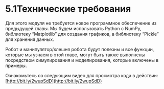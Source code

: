 # 5.1Технические требования

Для этого модуля не требуется новое программное обеспечение из предыдущей главы. Мы будем использовать Python с NumPy, библиотеку “Matplotlib” для создания графиков, а библиотеку “Pickle” для хранения данных.

Робот и манипулятор/клешня робота будут полезны и все функции, которые мы узнаем в этой главе, могут быть также выполнены посредством симулирования и моделирования, которые включены в примеры.

Ознакомьтесь со следующим видео для просмотра кода в действии: [http://bit.ly/2wupSdD](http://bit.ly/2wupSdD)





